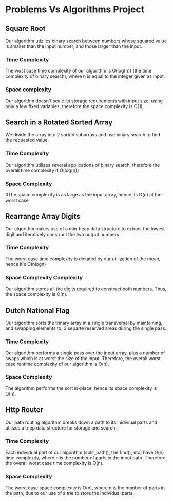 # Problems Vs Algorithms Project

## Square Root
Our algorithm utiziles binary search between numbers whose squared value is smaller than the input number, and those larger than the input.
### Time Complexity
The wost case time complexity of our algorithm is O(log(n)) (the time complexity of binary search), where n is equal to the integer given as input.
### Space complexity
Our algorithm doesn't scale its storage requirements with input size, using only a few fixed variables, therefore the space complexity is O(1).

## Search in a Rotated Sorted Array
We divide the array into 2 sorted subarrays and use binary search to find the requested value.  
### Time Complexity
Our algorithm utilizes several applications of binary search, therefore the overall time complexity if O(log(n))
### Space Complexity
0The space complexity is as large as the input array, hence its O(n) at the worst case

## Rearrange Array Digits
Our algorithm makes use of a min-heap data structure to extract the lowest digit and iteratively construct the two output numbers.
### Time Complexity
The worst case time complexity is dictated by our utilization of the mean, hence it's O(nlogn)
### Space Complexity Complexity
Our algorithm stores all the digits required to construct both numbers. Thus, the space complexity is O(n). 

## Dutch National Flag
Our algorithm sorts the trinary array in a single transversal by maintaining, and swapping elements to, 3 separte reserved areas during the single pass.
### Time Complexity
Our algorithm performs a single pass over the input array, plus a number of swaps which is at worst the size of the input.
Therefore, the overall worst case runtime complexity of our algorithm is O(n).
### Space Complexity
The algorithm performs the sort in-place, hence its space complexity is O(n).

## Http Router
Our path routing algorithm breaks down a path to its inidiviual parts and utilizes a triep data structure for storage and search. 
### Time Complexity
Each individual part of our algorithm (split_path(), trie find(), etc) have O(n)  time complexity, where n is the number of parts in the input path.
Therefore, the overall worst case time complexity is O(n).
### Space Complexity
The worst case space complexity is O(n), where n is the number of parts in the path, due to our use of a trie to store the individual parts.

